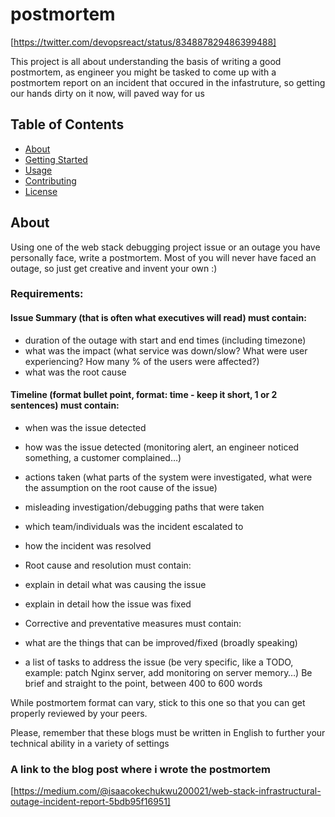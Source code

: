 # postmortem

[https://twitter.com/devopsreact/status/834887829486399488]

This project is all about understanding the basis of writing a good postmortem, as engineer you might be tasked to come up with a postmortem report on an incident that occured in the infastruture, so getting our hands dirty on it now, will paved way for us

## Table of Contents

- [About](#about)
- [Getting Started](#getting-started)
- [Usage](#usage)
- [Contributing](#contributing)
- [License](#license)

## About

Using one of the web stack debugging project issue or an outage you have personally face, write a postmortem. Most of you will never have faced an outage, so just get creative and invent your own :)

### Requirements:

#### Issue Summary (that is often what executives will read) must contain:
* duration of the outage with start and end times (including timezone)
* what was the impact (what service was down/slow? What were user experiencing? How many % of the users were affected?)
* what was the root cause
#### Timeline (format bullet point, format: time - keep it short, 1 or 2 sentences) must contain:

* when was the issue detected
* how was the issue detected (monitoring alert, an engineer noticed something, a customer complained…)
* actions taken (what parts of the system were investigated, what were the assumption on the root cause of the issue)
* misleading investigation/debugging paths that were taken
* which team/individuals was the incident escalated to
* how the incident was resolved
* Root cause and resolution must contain:

* explain in detail what was causing the issue
* explain in detail how the issue was fixed
* Corrective and preventative measures must contain:

* what are the things that can be improved/fixed (broadly speaking)
* a list of tasks to address the issue (be very specific, like a TODO, example: patch Nginx server, add monitoring on server memory…)
Be brief and straight to the point, between 400 to 600 words

While postmortem format can vary, stick to this one so that you can get properly reviewed by your peers.

Please, remember that these blogs must be written in English to further your technical ability in a variety of settings
### A link to the blog post where i wrote the postmortem
[https://medium.com/@isaacokechukwu200021/web-stack-infrastructural-outage-incident-report-5bdb95f16951]